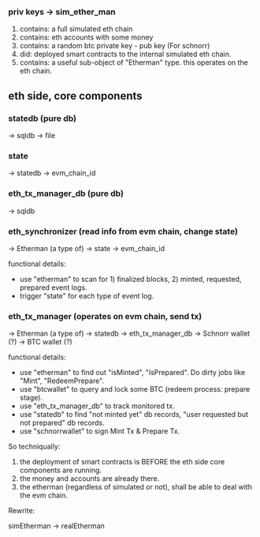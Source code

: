 ### priv keys -> sim_ether_man

1) contains: a full simulated eth chain
2) contains: eth accounts with some money
3) contains: a random btc private key - pub key (For schnorr)
4) did: deployed smart contracts to the internal simulated eth chain.
5) contains: a useful sub-object of "Etherman" type. this operates on the eth chain.

## eth side, core components

### statedb (pure db)

-> sqldb -> file

### state

-> statedb
-> evm_chain_id

### eth_tx_manager_db (pure db)

-> sqldb

### eth_synchronizer (read info from evm chain, change state)

-> Etherman (a type of)
-> state
-> evm_chain_id

functional details:
- use "etherman" to scan for 1) finalized blocks, 2) minted, requested, prepared event logs.
- trigger "state" for each type of event log.

### eth_tx_manager (operates on evm chain, send tx)

-> Etherman (a type of)
-> statedb
-> eth_tx_manager_db
-> Schnorr wallet (?)
-> BTC wallet (?)

functional details:
- use "etherman" to find out "isMinted", "IsPrepared". Do dirty jobs like "Mint", "RedeemPrepare".
- use "btcwallet" to query and lock some BTC (redeem process: prepare stage).
- use "eth_tx_manager_db" to track monitored tx.
- use "statedb" to find "not minted yet" db records, "user requested but not prepared" db records.
- use "schnorrwallet" to sign Mint Tx & Prepare Tx.


So techniqually:
1) the deployment of smart contracts is BEFORE the eth side core components are running.
2) the money and accounts are already there.
3) the etherman (regardless of simulated or not), shall be able to deal with the evm chain.

Rewrite:

simEtherman -> realEtherman